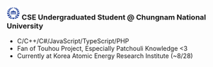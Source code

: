 ### <img src="images.png" height="30" /> CSE Undergraduated Student @ Chungnam National University
* C/C++/C#/JavaScript/TypeScript/PHP
* Fan of Touhou Project, Especially Patchouli Knowledge <3
* Currently at Korea Atomic Energy Research Institute (~8/28)
